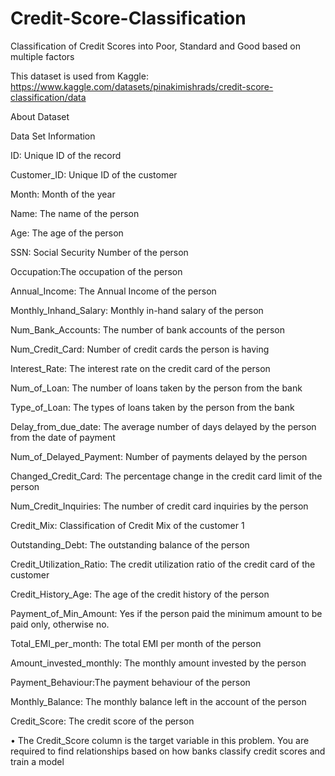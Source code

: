 # Credit-Score-Classification
Classification of Credit Scores into Poor, Standard and Good based on multiple factors

This dataset is used from Kaggle: 
https://www.kaggle.com/datasets/pinakimishrads/credit-score-classification/data

About Dataset

Data Set Information

ID: Unique ID of the record

Customer_ID: Unique ID of the customer

Month: Month of the year

Name: The name of the person

Age: The age of the person

SSN: Social Security Number of the person

Occupation:The occupation of the person

Annual_Income: The Annual Income of the person

Monthly_Inhand_Salary: Monthly in-hand salary of the person

Num_Bank_Accounts: The number of bank accounts of the person

Num_Credit_Card: Number of credit cards the person is having

Interest_Rate: The interest rate on the credit card of the person

Num_of_Loan: The number of loans taken by the person from the bank

Type_of_Loan: The types of loans taken by the person from the bank

Delay_from_due_date: The average number of days delayed by the person from the date of payment

Num_of_Delayed_Payment: Number of payments delayed by the person

Changed_Credit_Card: The percentage change in the credit card limit of the person

Num_Credit_Inquiries: The number of credit card inquiries by the person

Credit_Mix: Classification of Credit Mix of the customer 1

Outstanding_Debt: The outstanding balance of the person

Credit_Utilization_Ratio: The credit utilization ratio of the credit card of the customer

Credit_History_Age: The age of the credit history of the person

Payment_of_Min_Amount: Yes if the person paid the minimum amount to be paid only, otherwise no.

Total_EMI_per_month: The total EMI per month of the person

Amount_invested_monthly: The monthly amount invested by the person

Payment_Behaviour:The payment behaviour of the person

Monthly_Balance: The monthly balance left in the account of the person

Credit_Score: The credit score of the person

• The Credit_Score column is the target variable in this problem. You are required to find relationships based on how banks classify credit scores and train a model

